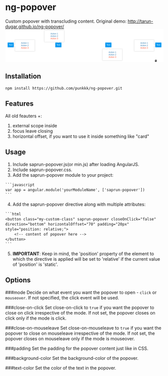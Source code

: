 # ng-popover
Custom popover with transcluding content. Original demo: http://tarun-dugar.github.io/ng-popover/
![alt tag](https://github.com/punkkk/ng-popover/blob/image/screen.png)

Installation
-----
```code
npm install https://github.com/punkkk/ng-popover.git
```

Features
-----------
All old feauters +:

1. external scope inside
2. focus leave closing
3. horizontal offset, if you want to use it inside something like "card"

Usage
-----
  1. Include saprun-popover.js(or min.js) after loading AngularJS.
  2. Include saprun-popover.css.
  3. Add the saprun-popover module to your project:
  
    ```javascript
    var app = angular.module('yourModuleName', ['saprun-popover'])
    ```
  4. Add the saprun-popover directive along with multiple attributes:
  
    ```html
    <button class="my-custom-class" saprun-popover closeOnClick="false" direction="bottom" horizontalOffset="70" padding="20px" style="position: relative;">
        <!-- content of popover here -->
    </button>
    ```
  5. **IMPORTANT**: Keep in mind, the 'position' property of the element to which the directive is applied will be set to 'relative' if the current value of 'position' is 'static'.  

Options
-------

###mode
Decide on what event you want the popover to open - `click` or `mouseover`. If not specified, the click event will be used.

###close-on-click
Set close-on-click to `true` if you want the popover to close on click irrespective of the mode. If not set, the popover closes on click only if the mode is click.

###close-on-mouseleave
Set close-on-mouseleave to `true` if you want the popover to close on mouseleave irrespective of the mode. If not set, the popover closes on mouseleave only if the mode is mouseover.

###padding
Set the padding for the popover content just like in CSS.

###background-color
Set the background-color of the popover.

###text-color
Set the color of the text in the popover.

